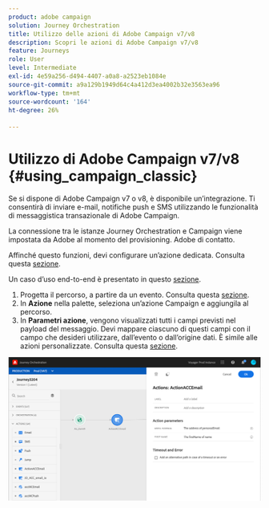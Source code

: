 ```yaml
---
product: adobe campaign
solution: Journey Orchestration
title: Utilizzo delle azioni di Adobe Campaign v7/v8
description: Scopri le azioni di Adobe Campaign v7/v8
feature: Journeys
role: User
level: Intermediate
exl-id: 4e59a256-d494-4407-a0a8-a2523eb1084e
source-git-commit: a9a129b1949d64c4a412d3ea4002b32e3563ea96
workflow-type: tm+mt
source-wordcount: '164'
ht-degree: 26%

---
```


# Utilizzo di Adobe Campaign v7/v8 {#using_campaign_classic}

Se si dispone di Adobe Campaign v7 o v8, è disponibile un’integrazione. Ti consentirà di inviare e-mail, notifiche push e SMS utilizzando le funzionalità di messaggistica transazionale di Adobe Campaign.

La connessione tra le istanze Journey Orchestration e Campaign viene impostata da Adobe al momento del provisioning. Adobe di contatto.

Affinché questo funzioni, devi configurare un’azione dedicata. Consulta questa [sezione](../action/acc-action.md).

Un caso d’uso end-to-end è presentato in questo [sezione](../usecase/campaign-classic-use-case.md).

1. Progetta il percorso, a partire da un evento. Consulta questa [sezione](../building-journeys/journey.md).
1. In **Azione** nella palette, seleziona un’azione Campaign e aggiungila al percorso.
1. In **Parametri azione**, vengono visualizzati tutti i campi previsti nel payload del messaggio. Devi mappare ciascuno di questi campi con il campo che desideri utilizzare, dall’evento o dall’origine dati. È simile alle azioni personalizzate. Consulta questa [sezione](../building-journeys/using-custom-actions.md).

![](../assets/accintegration2.png)
